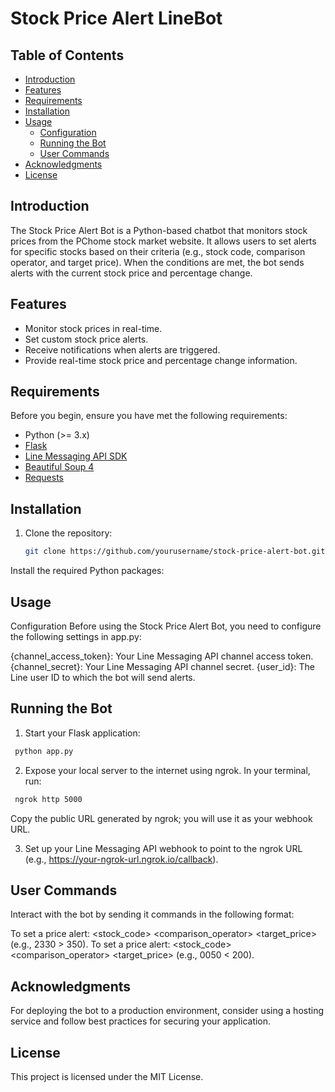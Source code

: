 # Stock Price Alert LineBot

## Table of Contents
- [Introduction](#introduction)
- [Features](#features)
- [Requirements](#requirements)
- [Installation](#installation)
- [Usage](#usage)
  - [Configuration](#configuration)
  - [Running the Bot](#running-the-bot)
  - [User Commands](#user-commands)
- [Acknowledgments](#Acknowledgments)
- [License](#license)

## Introduction

The Stock Price Alert Bot is a Python-based chatbot that monitors stock prices from the PChome stock market website. It allows users to set alerts for specific stocks based on their criteria (e.g., stock code, comparison operator, and target price). When the conditions are met, the bot sends alerts with the current stock price and percentage change.

## Features

- Monitor stock prices in real-time.
- Set custom stock price alerts.
- Receive notifications when alerts are triggered.
- Provide real-time stock price and percentage change information.

## Requirements

Before you begin, ensure you have met the following requirements:

- Python (>= 3.x)
- [Flask](https://pypi.org/project/Flask/)
- [Line Messaging API SDK](https://github.com/line/line-bot-sdk-python)
- [Beautiful Soup 4](https://pypi.org/project/beautifulsoup4/)
- [Requests](https://pypi.org/project/requests/)

## Installation

1. Clone the repository:

   ```bash
   git clone https://github.com/yourusername/stock-price-alert-bot.git
   ```
Install the required Python packages:

## Usage
Configuration
Before using the Stock Price Alert Bot, you need to configure the following settings in app.py:

{channel_access_token}: Your Line Messaging API channel access token.
{channel_secret}: Your Line Messaging API channel secret.
{user_id}: The Line user ID to which the bot will send alerts.

## Running the Bot
1. Start your Flask application:
  ```bash
   python app.py
   ```
2. Expose your local server to the internet using ngrok. In your terminal, run:
  ```bash
   ngrok http 5000
   ```
  Copy the public URL generated by ngrok; you will use it as your webhook URL.

3. Set up your Line Messaging API webhook to point to the ngrok URL (e.g., https://your-ngrok-url.ngrok.io/callback).

## User Commands
Interact with the bot by sending it commands in the following format:

To set a price alert: <stock_code> <comparison_operator> <target_price> (e.g., 2330 > 350).
To set a price alert: <stock_code> <comparison_operator> <target_price> (e.g., 0050 < 200).

## Acknowledgments
For deploying the bot to a production environment, consider using a hosting service and follow best practices for securing your application.

## License
This project is licensed under the MIT License.

